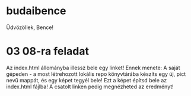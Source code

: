 # budaibence
Üdvözöllek, Bence!

# 03 08-ra feladat
Az index.html állományba illessz bele egy linket! Ennek menete: A saját gépeden - a most létrehozott lokális repo könyvtárába készíts egy új, pict nevű mappát, és egy képet tegyél bele! Ezt a képet építsd bele az index.html fájlba! A csatolt linken pedig megnézheted az eredményt!
